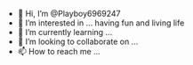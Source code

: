 - 👋 Hi, I’m @Playboy6969247
- 👀 I’m interested in ... having fun and living life
- 🌱 I’m currently learning ...
- 💞️ I’m looking to collaborate on ...
- 📫 How to reach me ...

<!---
Playboy6969247/Playboy6969247 is a ✨ special ✨ repository because its `README.md` (this file) appears on your GitHub profile.
You can click the Preview link to take a look at your changes.
--->

